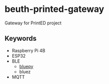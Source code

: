 # beuth-printed-gateway

Gateway for PrintED project

## Keywords
  
  - Raspberry Pi 4B
  - ESP32
  - BLE
    - [bluepy](https://github.com/IanHarvey/bluepy)
    - bluez
  - MQTT